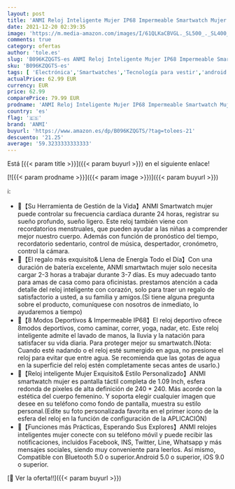 ```yaml
---
layout: post
title: 'ANMI Reloj Inteligente Mujer IP68 Impermeable Smartwatch Mujer con Control de Ciclo Femenino Monitor de frecuencia cardíaca Monitor de presión Arterial Monitor de sueño para Android iOS'
date: 2021-12-20 02:39:35
image: 'https://m.media-amazon.com/images/I/61QLKaCBVGL._SL500_._SL400_.jpg'
comments: true
category: ofertas
author: 'tole.es'
slug: 'B096KZQGTS-es ANMI Reloj Inteligente Mujer IP68 Impermeable Smartwatch...'
sku: 'B096KZQGTS-es'
tags: [ 'Electrónica','Smartwatches','Tecnología para vestir','android','anmi', ]
actualPrice: 62.99 EUR
currency: EUR
price: 62.99
comparePrice: 79.99 EUR
prodname: 'ANMI Reloj Inteligente Mujer IP68 Impermeable Smartwatch Mujer con Control de Ciclo Femenino Monitor de frecuencia cardíaca Monitor de presión Arterial Monitor de sueño para Android iOS'
country: 'es'
flag: '🇪🇸'
brand: 'ANMI'
buyurl: 'https://www.amazon.es/dp/B096KZQGTS/?tag=tolees-21'
descuento: '21.25'
average: '59.3233333333333'
---
```


Está [{{< param title >}}]({{< param buyurl >}}) en el siguiente enlace!

[![{{< param prodname >}}]({{< param image >}})]({{< param buyurl >}})

ℹ️:

- 🎁【Su Herramienta de Gestión de la Vida】ANMI Smartwatch mujer puede controlar su frecuencia cardíaca durante 24 horas, registrar su sueño profundo, sueño ligero. Este reloj también viene con recordatorios menstruales, que pueden ayudar a las niñas a comprender mejor nuestro cuerpo. Además con función de pronóstico del tiempo, recordatorio sedentario, control de música, despertador, cronómetro, control la cámara.
- 🎁【El regalo más exquisito& Llena de Energía Todo el Día】Con una duración de batería excelente, ANMI smartwtach mujer solo necesita cargar 2-3 horas a trabajar durante 3-7 días. Es muy adecuado tanto para amas de casa como para oficinistas. prestamos atención a cada detalle del reloj inteligente con corazón, solo para traer un regalo de satisfactorio a usted, a su familia y amigos.(Si tiene alguna pregunta sobre el producto, comuníquese con nosotros de inmediato, lo ayudaremos a tiempo)
- 🎁【8 Modos Deportivos & Impermeable IP68】El reloj deportivo ofrece 8modos deportivos, como caminar, correr, yoga, nadar, etc. Este reloj inteligente admite el lavado de manos, la lluvia y la natación para satisfacer su vida diaria. Para proteger mejor su smartwatch.(Nota: Cuando esté nadando o el reloj esté sumergido en agua, no presione el reloj para evitar que entre agua. Se recomienda que las gotas de agua en la superficie del reloj estén completamente secas antes de usarlo.)
- 🎁【Reloj inteligente Mujer Exquisito& Estilo Personalizado】ANMI smartwatch mujer es pantalla táctil completa de 1.09 Inch, esfera redonda de píxeles de alta definición de 240 * 240. Más acorde con la estética del cuerpo femenino. Y soporta elegir cualquier imagen que desee en su teléfono como fondo de pantalla, muestra su estilo personal.(Edite su foto personalizada favorita en el primer icono de la esfera del reloj en la función de configuración de la APLICACIÓN)
- 🎁【Funciones más Prácticas, Esperando Sus Explores】ANMI relojes inteligentes mujer conecte con su teléfono móvil y puede recibir las notificaciones, incluidos Facebook, INS, Twitter, Line, Whatsapp y más mensajes sociales, siendo muy conveniente para leerlos. Así mismo, Compatible con Bluetooth 5.0 o superior.Android 5.0 o superior, iOS 9.0 o superior.

[🛒 Ver la oferta!!]({{< param buyurl >}})
